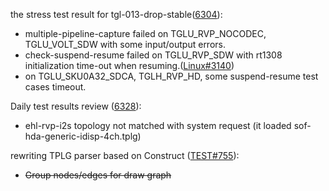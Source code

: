 
the stress test result for tgl-013-drop-stable([6304](https://sof-ci.sh.intel.com/#/result/planresultdetail/6304)):

- multiple-pipeline-capture failed on TGLU_RVP_NOCODEC, TGLU_VOLT_SDW with some input/output errors.
- check-suspend-resume failed on TGLU_RVP_SDW with rt1308 initialization time-out when resuming.([Linux#3140](https://github.com/thesofproject/linux/issues/3140))
- on TGLU_SKU0A32_SDCA, TGLH_RVP_HD, some suspend-resume test cases timeout.

Daily test results review ([6328](https://sof-ci.sh.intel.com/#/result/planresultdetail/6328)): 

* ehl-rvp-i2s topology not matched with system request (it loaded sof-hda-generic-idisp-4ch.tplg) 

rewriting TPLG parser based on Construct ([TEST#755](https://github.com/thesofproject/sof-test/pull/755)):

* <del>Group nodes/edges for draw graph</del>
